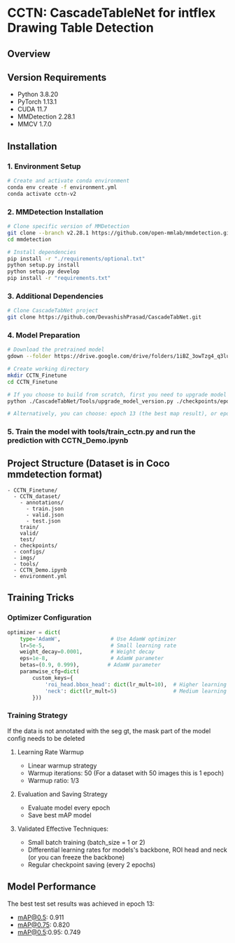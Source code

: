 # CCTN: CascadeTableNet for intflex Drawing Table Detection

## Overview

## Version Requirements
- Python 3.8.20
- PyTorch 1.13.1
- CUDA 11.7
- MMDetection 2.28.1
- MMCV 1.7.0

## Installation

### 1. Environment Setup
```bash
# Create and activate conda environment
conda env create -f environment.yml
conda activate cctn-v2
```

### 2. MMDetection Installation
```bash
# Clone specific version of MMDetection
git clone --branch v2.28.1 https://github.com/open-mmlab/mmdetection.git
cd mmdetection

# Install dependencies
pip install -r "./requirements/optional.txt"
python setup.py install
python setup.py develop
pip install -r "requirements.txt"
```

### 3. Additional Dependencies
```bash
# Clone CascadeTabNet project
git clone https://github.com/DevashishPrasad/CascadeTabNet.git
```

### 4. Model Preparation
```bash
# Download the pretrained model
gdown --folder https://drive.google.com/drive/folders/1iBZ_3owTzg4_q3luxaJ1EsWsiIMV3rqm?usp=drive_link

# Create working directory
mkdir CCTN_Finetune
cd CCTN_Finetune

# If you choose to build from scratch, first you need to upgrade model from original CascadeTabNet
python ./CascadeTabNet/Tools/upgrade_model_version.py ./checkpoints/epoch_36.pth ./checkpoints/epoch_36_v2.pth --num-classes 81

# Alternatively, you can choose: epoch 13 (the best map result), or epoch 20 (the latest result)
```

### 5. Train the model with tools/train_cctn.py and run the prediction with CCTN_Demo.ipynb

## Project Structure (Dataset is in Coco mmdetection format)
```
- CCTN_Finetune/  
  - CCTN_dataset/       
    - annotations/
      - train.json
      - valid.json
      - test.json
    train/
    valid/
    test/
  - checkpoints/         
  - configs/            
  - imgs/                   
  - tools/              
  - CCTN_Demo.ipynb    
  - environment.yml    

```

## Training Tricks

### Optimizer Configuration
```python
optimizer = dict(
    type='AdamW',                # Use AdamW optimizer
    lr=5e-5,                     # Small learning rate
    weight_decay=0.0001,         # Weight decay
    eps=1e-8,                    # AdamW parameter
    betas=(0.9, 0.999),         # AdamW parameter
    paramwise_cfg=dict(
        custom_keys={
            'roi_head.bbox_head': dict(lr_mult=10),  # Higher learning rate for ROI head
            'neck': dict(lr_mult=5)                  # Medium learning rate for neck
        }))
```

### Training Strategy

If the data is not annotated with the seg gt, the mask part of the model config needs to be deleted

1. Learning Rate Warmup
   - Linear warmup strategy
   - Warmup iterations: 50 (For a dataset with 50 images this is 1 epoch)
   - Warmup ratio: 1/3

2. Evaluation and Saving Strategy
   - Evaluate model every epoch
   - Save best mAP model

3. Validated Effective Techniques:
   - Small batch training (batch_size = 1 or 2)
   - Differential learning rates for models's backbone, ROI head and neck (or you can freeze the backbone)
   - Regular checkpoint saving (every 2 epochs)

## Model Performance
The best test set results was achieved in epoch 13:
- mAP@0.5: 0.911
- mAP@0.75: 0.820
- mAP@0.5:0.95: 0.749

